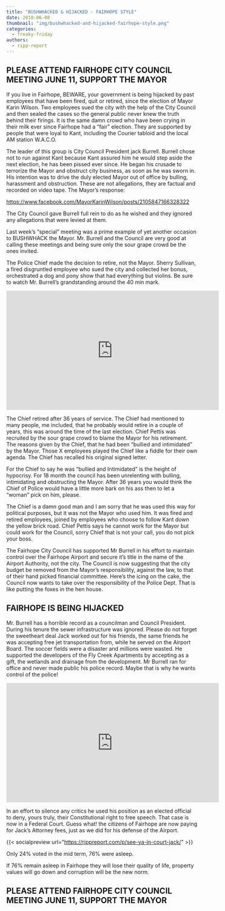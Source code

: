 ```yaml
---
title: "BUSHWHACKED & HIJACKED - FAIRHOPE STYLE"
date: 2018-06-08
thumbnail: "img/bushwhacked-and-hijacked-fairhope-style.png"
categories: 
  - freaky-friday
authors: 
  - ripp-report
---
```



## PLEASE ATTEND FAIRHOPE CITY COUNCIL MEETING JUNE 11, SUPPORT THE MAYOR

If you live in Fairhope, BEWARE, your government is being hijacked by past employees that have been fired, quit or retired, since the election of Mayor Karin Wilson. Two employees sued the city with the help of the City Council and then sealed the cases so the general public never knew the truth behind their firings. It is the same damn crowd who have been crying in their milk ever since Fairhope had a “fair” election. They are supported by people that were loyal to Kant, including the Courier tabloid and the local AM station W.A.C.O.

The leader of this group is City Council President jack Burrell. Burrell chose not to run against Kant because Kant assured him he would step aside the next election, he has been pissed ever since. He began his crusade to terrorize the Mayor and obstruct city business, as soon as he was sworn in. His intention was to drive the duly elected Mayor out of office by bulling, harassment and obstruction. These are not allegations, they are factual and recorded on video tape. The Mayor’s response:

https://www.facebook.com/MayorKarinWilson/posts/2105847166328322

The City Council gave Burrell full rein to do as he wished and they ignored any allegations that were levied at them.

Last week’s “special” meeting was a prime example of yet another occasion to BUSHWHACK the Mayor. Mr. Burrell and the Council are very good at calling these meetings and being sure only the sour grape crowd be the ones invited.

The Police Chief made the decision to retire, not the Mayor. Sherry Sullivan, a fired disgruntled employee who sued the city and collected her bonus, orchestrated a dog and pony show that had everything but violins. Be sure to watch Mr. Burrell’s grandstanding around the 40 min mark.

<iframe width="560" height="315" src="https://www.youtube.com/embed/floTnfOgaBk" frameborder="0" allowfullscreen></iframe>

The Chief retired after 36 years of service. The Chief had mentioned to many people, me included, that he probably would retire in a couple of years, this was around the time of the last election. Chief Pettis was recruited by the sour grape crowd to blame the Mayor for his retirement. The reasons given by the Chief, that he had been “bullied and intimidated” by the Mayor. Those X employees played the Chief like a fiddle for their own agenda. The Chief has recalled his original signed letter.

For the Chief to say he was “bullied and Intimidated” is the height of hypocrisy. For 18 month the council has been unrelenting with bulling, intimidating and obstructing the Mayor. After 36 years you would think the Chief of Police would have a little more bark on his ass then to let a “woman” pick on him, please.

The Chief is a damn good man and I am sorry that he was used this way for political purposes, but it was not the Mayor who used him. It was fired and retired employees, joined by employees who choose to follow Kant down the yellow brick road. Chief Pettis says he cannot work for the Mayor but could work for the Council, sorry Chief that is not your call, you do not pick your boss.

The Fairhope City Council has supported Mr Burrell in his effort to maintain control over the Fairhope Airport and secure it’s title in the name of the Airport Authority, not the city. The Council is now suggesting that the city budget be removed from the Mayor’s responsibility, against the law, to that of their hand picked financial committee. Here’s the icing on the cake, the Council now wants to take over the responsibility of the Police Dept. That is like putting the foxes in the hen house.

## FAIRHOPE IS BEING HIJACKED

Mr. Burrell has a horrible record as a councilman and Council President. During his tenure the sewer infrastructure was ignored. Please do not forget the sweetheart deal Jack worked out for his friends, the same friends he was accepting free jet transportation from, while he served on the Airport Board. The soccer fields were a disaster and millions were wasted. He supported the developers of the Fly Creek Apartments by accepting as a gift, the wetlands and drainage from the development. Mr Burrell ran for office and never made public his police record. Maybe that is why he wants control of the police!

<iframe width="560" height="315" src="https://www.youtube.com/embed/floTnfOgaBk" frameborder="0" allowfullscreen></iframe>

In an effort to silence any critics he used his position as an elected official to deny, yours truly, their Constitutional right to free speech. That case is now in a Federal Court. Guess what! the citizens of Fairhope are now paying for Jack’s Attorney fees, just as we did for his defense of the Airport.

{{< socialpreview url="https://rippreport.com/p/see-ya-in-court-jack/" >}}

Only 24% voted in the mid term, 76% were asleep.

If 76% remain asleep in Fairhope they will lose their quality of life, property values will go down and corruption will be the new norm.

## PLEASE ATTEND FAIRHOPE CITY COUNCIL MEETING JUNE 11, SUPPORT THE MAYOR
